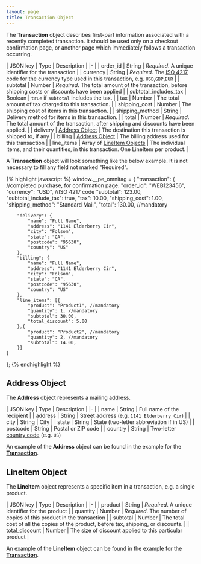 ```yaml
---
layout: page
title: Transaction Object
---
```


The __Transaction__ object describes first-part information associated with a
recently completed transaction. It should be used only on a checkout
confirmation page, or another page which immediately follows a transaction
occurring.

| JSON key    | Type           | Description |
|-                                           |
| order\_id               | String  | _Required_. A unique identifier for the transaction |
| currency                | String  | _Required_. The [ISO 4217](http://en.wikipedia.org/wiki/ISO_4217) code for the currency type used in this transaction, e.g. `USD`,`GBP`,`EUR` |
| subtotal                | Number  | _Required_. The total amount of the transaction, before shipping costs or discounts have been applied |
| subtotal\_includes\_tax | Boolean | `true` if `subtotal` includes the tax. |
| tax                     | Number  | The total amount of tax charged to this transaction. |
| shipping\_cost          | Number  | The shipping cost of items in this transaction. |
| shipping\_method        | String  | Delivery method for items in this transaction. |
| total                   | Number  | _Required_. The total amount of the transaction, after shipping and discounts have been applied. |
| delivery                | [Address Object](#address-object) | The destination this transaction is shipped to, if any |
| billing                 | [Address Object](#address-object) | The billing address used for this transaction |
| line\_items             | Array of [LineItem Objects](#lineitem-object) | The individual items, and their quantities, in this transaction. One LineItem per product. |

A __Transaction__ object will look something like the below example. It is not
necessary to fill any field not marked "Required".

{% highlight javascript %}
window.__pe_omnitag = {
    "transaction": { //completed purchase, for confirmation page.
        "order_id": "WEB123456",
        "currency": "USD", //ISO 4217 code
        "subtotal": 123.00,
        "subtotal_include_tax": true,
        "tax": 10.00,
        "shipping_cost": 1.00,
        "shipping_method": "Standard Mail",
        "total": 130.00, //mandatory

        "delivery": {
            "name": "Full Name",
            "address": "1141 Elderberry Cir",
            "city": "Folsom",
            "state": "CA",
            "postcode": "95630",
            "country": "US"
        },
        "billing": {
            "name": "Full Name",
            "address": "1141 Elderberry Cir",
            "city": "Folsom",
            "state": "CA",
            "postcode": "95630",
            "country": "US"
        },
        "line_items": [{
            "product": "Product1", //mandatory
            "quantity": 1, //mandatory
            "subtotal": 30.00,
            "total_discount": 5.00
        },{
            "product": "Product2", //mandatory
            "quantity": 2, //mandatory
            "subtotal": 14.00,
        }]
    }
};
{% endhighlight %}

Address Object
---

The __Address__ object represents a mailing address.

| JSON key    | Type           | Description |
|-                                           |
| name | String | Full name of the recipient |
| address | String | Street address (e.g. `1141 Elderberry Cir`) |
| city    | String | City |
| state   | String | State (two-letter abbreviation if in US) |
| postcode | String | Postal or ZIP code |
| country  | String | Two-letter [country code](http://en.wikipedia.org/wiki/ISO_3166-1_alpha-2) (e.g. `US`)

An example of the __Address__ object can be found in the example for the
[__Transaction__](#).

LineItem Object
---

The __LineItem__ object represents a specific item in a transaction, e.g. a
single product.

| JSON key    | Type           | Description |
|-                                           |
| product | String | _Required_. A unique identifier for the product |
| quantity | Number | _Required_. The number of copies of this product in the transaction |
| subtotal | Number |
The total cost of all the copies of the product, before tax, shipping, or discounts. |
| total\_discount | Number | The size of discount applied to this particular product |

An example of the __LineItem__ object can be found in the example for the
[__Transaction__](#).
